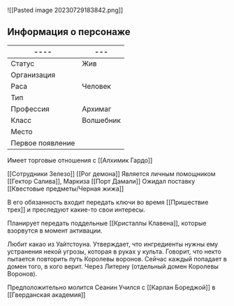 ![[Pasted image 20230729183842.png]]
## Информация о персонаже
| ----             | --- |
| ---------------- | --- |
| Статус           |  Жив   |
| Организация      |     |
| Раса             |  Человек   |
| Тип              |     |
| Профессия        | Архимаг    |
| Класс            |   Волшебник  |
| Место|     |
|  Первое появление    |     |

Имеет торговые отношения с [[Алхимик Гардо]]

[[Сотрудники Зелезо]]
[[Рог демона]]
Является личным помощником [[Гектор Салива]], Маркиза [[Порт Дамали]]
Ожидал поставку [[Квестовые предметы/Черная жижа]]

В его обязанность входит передать ключи во время [[Пришествие трех]] и преследуют какие-то свои интересы.

Планирует передать поддельные [[Кристаллы Клавена]], которые взорвутся в момент активации. 

Любит какао из Уайтстоуна. Утверждает, что ингредиенты нужны ему устранения некой угрозы, которая в руках у культа. 
Говорит, что некто пытается повторить путь Королевы воронов. Сейчас каждый попадает в домен того, в кого верит. Через Литерну (отдельный домен Королевы Воронов).

Предположительно молится Сеанин
Учился с [[Карлан Бореджой]] в [[Гверданская академия]]
